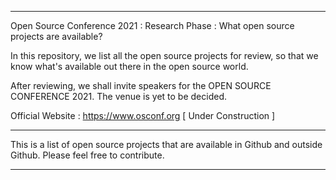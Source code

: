 ___________________________________________________________________________________________

Open Source Conference 2021 : Research Phase : What open source projects are available?

In this repository, we list all the open source projects for review, so that we know what's available out there in the open source world.

After reviewing, we shall invite speakers for the OPEN SOURCE CONFERENCE 2021. The venue is yet to be decided. 

Official Website : https://www.osconf.org [ Under Construction ] 
___________________________________________________________________________________________

This is a list of open source projects that are available in Github and outside Github. Please feel free to contribute.
_________________________________________________________________
